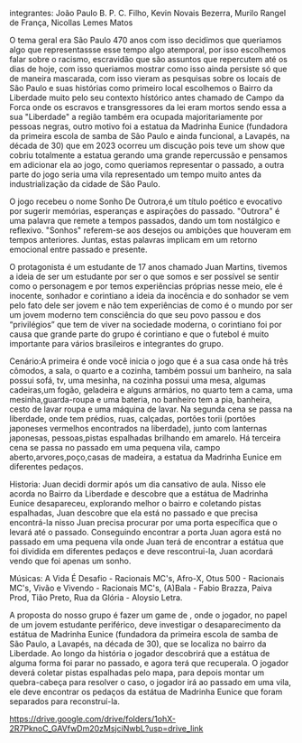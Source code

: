 integrantes: João Paulo B. P. C. Filho, Kevin Novais Bezerra, Murilo Rangel de França, Nicollas Lemes Matos

O tema geral era São Paulo 470 anos com isso decidimos que queriamos algo que representassse esse tempo algo atemporal, por isso escolhemos falar sobre o racismo, escravidão que são assuntos que repercutem até os dias de hoje, com isso queriamos mostrar como isso ainda persiste só que de maneira mascarada, com isso vieram as pesquisas sobre os locais de São Paulo e suas histórias como primeiro local escolhemos o Bairro da Liberdade muito pelo seu contexto hístórico antes chamado de Campo da Forca onde os escravos e transgressores da lei eram mortos sendo essa a sua "Liberdade" a região também era ocupada majoritariamente por pessoas negras, outro motivo foi a estatua da Madrinha Eunice (fundadora da primeira escola de samba de São Paulo e ainda funcional, a Lavapés, na década de 30) que em 2023 ocorreu um discução pois teve um show que cobriu totalmente a estatua gerando uma grande repercussão e pensamos em adicionar ela ao jogo, como queriamos representar o passado, a outra parte do jogo seria uma vila representado um tempo muito antes da industrialização da cidade de São Paulo.

O jogo recebeu o nome Sonho De Outrora,é um título poético e evocativo por sugerir memórias, esperanças e aspirações do passado. "Outrora" é uma palavra que remete a tempos passados, dando um tom nostálgico e reflexivo. "Sonhos" referem-se aos desejos ou ambições que houveram em tempos anteriores. Juntas, estas palavras implicam em um retorno emocional entre passado e presente.

O protagonista é um estudante de 17 anos chamado Juan Martins, tivemos a ideia de ser um estudante por ser o que somos e ser possível se sentir como o personagem e por temos experiências próprias nesse meio, ele é inocente, sonhador e corintiano a ideia da inocência e do sonhador se vem pelo fato dele ser jovem e não tem experiências de como é o mundo por ser um jovem moderno tem consciência do que seu povo passou e dos “privilégios” que tem de viver na sociedade moderna, o corintiano foi por causa que grande parte do grupo é corintiano e que o futebol é muito importante para vários brasileiros e integrantes do grupo.

Cenário:A primeira é onde você inicia o jogo que é a sua casa onde há três cômodos, a sala, o quarto e a cozinha, também possui um banheiro, na sala possui sofá, tv, uma mesinha, na cozinha possui uma mesa, algumas cadeiras,um fogão, geladeira e alguns armários, no quarto tem a cama, uma mesinha,guarda-roupa e uma bateria, no banheiro tem a pia, banheira, cesto de lavar roupa e uma máquina de lavar.
Na segunda cena se passa na liberdade, onde tem prédios, ruas, calçadas, portões torii (portões japoneses vermelhos encontrados na liberdade), junto com lanternas japonesas, pessoas,pistas espalhadas brilhando em amarelo.
Há terceira cena se passa no passado em uma pequena vila, campo aberto,arvores,poço,casas de madeira, a estatua da Madrinha Eunice em diferentes pedaços.

Historia: Juan decidi dormir após um dia cansativo de aula. Nisso ele acorda no Bairro da Liberdade e descobre que a estátua de Madrinha Eunice desapareceu, explorando melhor o bairro e coletando pistas espalhadas, Juan descobre que ela está no passado e que precisa encontrá-la nisso Juan precisa procurar por uma porta específica que o levará até o passado.
Conseguindo encontrar a porta Juan agora está no passado em uma pequena vila onde Juan terá de encontrar a estátua que foi dividida em diferentes pedaços e deve rescontrui-la, Juan acordará vendo que foi apenas um sonho.

Músicas: A Vida É Desafio - Racionais MC's, Afro-X, Otus 500 - Racionais MC's, Vivão e Vivendo - Racionais MC's, (A)Bala - Fabio Brazza, Paiva Prod, Tião Preto, Rua da Glória - Aloysio Letra.

A proposta do nosso grupo é fazer um game de , onde o jogador, no papel de um jovem estudante periférico, deve investigar o desaparecimento da estátua de Madrinha Eunice (fundadora da primeira escola de samba de São Paulo, a Lavapés, na década de 30), que se localiza no bairro da Liberdade. Ao longo da história o jogador descobrirá que a estátua de alguma forma foi parar no passado, e agora terá que recuperala.
O jogador deverá coletar pistas espalhadas pelo mapa, para depois montar um quebra-cabeça para resolver o caso, o jogador irá ao passado em uma vila, ele deve encontrar os pedaços da estátua de Madrinha Eunice que foram separados para reconstruí-la.

https://drive.google.com/drive/folders/1ohX-2R7PknoC_GAVfwDm20zMsjciNwbL?usp=drive_link
